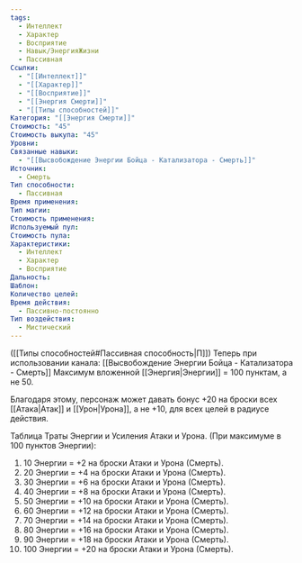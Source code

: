 ```yaml
---
tags:
  - Интеллект
  - Характер
  - Восприятие
  - Навык/ЭнергияЖизни
  - Пассивная
Ссылки:
  - "[[Интеллект]]"
  - "[[Характер]]"
  - "[[Восприятие]]"
  - "[[Энергия Смерти]]"
  - "[[Типы способностей]]"
Категория: "[[Энергия Смерти]]"
Стоимость: "45"
Стоимость выкупа: "45"
Уровни: 
Связанные навыки:
  - "[[Высвобождение Энергии Бойца - Катализатора - Смерть]]"
Источник:
  - Смерть
Тип способности:
  - Пассивная
Время применения: 
Тип магии: 
Стоимость применения: 
Используемый пул: 
Стоимость пула: 
Характеристики:
  - Интеллект
  - Характер
  - Восприятие
Дальность: 
Шаблон: 
Количество целей: 
Время действия:
  - Пассивно-постоянно
Тип воздействия:
  - Мистический
---
```

([[Типы способностей#Пассивная способность|П]]) Теперь при использовании канала: [[Высвобождение Энергии Бойца - Катализатора - Смерть]] Максимум вложенной [[Энергия|Энергии]] = 100 пунктам, а не 50.

Благодаря этому, персонаж может давать бонус +20 на броски всех [[Атака|Атак]] и [[Урон|Урона]], а не +10, для всех целей в радиусе действия. 

Таблица Траты Энергии и Усиления Атаки и Урона.
(При максимуме в 100 пунктов Энергии):

1. 10 Энергии = +2 на броски Атаки и Урона (Смерть).
2. 20 Энергии = +4 на броски Атаки и Урона (Смерть).
3. 30 Энергии = +6 на броски Атаки и Урона (Смерть).
4. 40 Энергии = +8 на броски Атаки и Урона (Смерть).
5. 50 Энергии = +10 на броски Атаки и Урона (Смерть).
6. 60 Энергии = +12 на броски Атаки и Урона (Смерть).
7. 70 Энергии = +14 на броски Атаки и Урона (Смерть).
8. 80 Энергии = +16 на броски Атаки и Урона (Смерть).
9. 90 Энергии = +18 на броски Атаки и Урона (Смерть).
10. 100 Энергии = +20 на броски Атаки и Урона (Смерть).